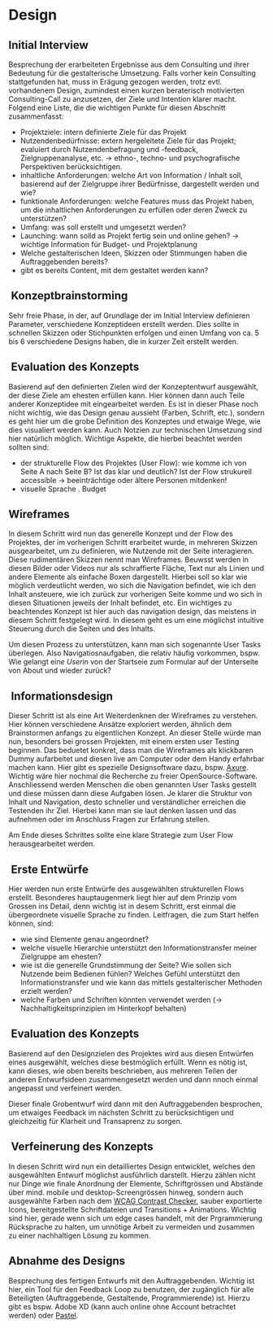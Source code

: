# Design

## Initial Interview

Besprechung der erarbeiteten Ergebnisse aus dem Consulting und ihrer Bedeutung für die gestalterische Umsetzung. Falls vorher kein Consulting stattgefunden hat, muss in Erägung gezogen werden, trotz evtl. vorhandenem Design, zumindest einen kurzen beraterisch motivierten Consulting-Call zu anzusetzen, der Ziele und Intention klarer macht. Folgend eine Liste, die die wichtigen Punkte für diesen Abschnitt zusammenfasst:

- Projektziele: intern definierte Ziele für das Projekt
- Nutzendenbedürfnisse: extern hergeleitete Ziele für das Projekt; evaluiert durch Nutzendenbefragung und -feedback, Zielgruppenanalyse, etc. -> ethno-, techno- und psychografische Perspektiven berücksichtigen.
- inhaltliche Anforderungen: welche Art von Information / Inhalt soll, basierend auf der Zielgruppe ihrer Bedürfnisse, dargestellt werden und wie?
- funktionale Anforderungen: welche Features muss das Projekt haben, um die inhaltlichen Anforderungen zu erfüllen oder deren Zweck zu unterstützen?
- Umfang: was soll erstellt und umgesetzt werden?
- Launching: wann solld as Projekt fertig sein und online gehen? -> wichtige Information für Budget- und Projektplanung
- Welche gestalterischen Ideen, Skizzen oder Stimmungen haben die Auftraggebenden bereits?
- gibt es bereits Content, mit dem gestaltet werden kann?

##  Konzeptbrainstorming

Sehr freie Phase, in der, auf Grundlage der im Initial Interview definieren Parameter, verschiedene Konzeptideen erstellt werden. Dies sollte in schnellen Skizzen oder Stichpunkten erfolgen und einen Umfang von ca. 5 bis 6 verschiedene Designs haben, die in kurzer Zeit erstellt werden.

##  Evaluation des Konzepts

Basierend auf den definierten Zielen wird der Konzeptentwurf ausgewählt, der diese Ziele am ehesten erfüllen kann. Hier können dann auch Teile anderer Konzeptidee mit eingearbeitet werden. Es ist in dieser Phase noch nicht wichtig, wie das Design genau aussieht (Farben, Schrift, etc.), sondern es geht hier um die grobe Definition des Konzeptes und etwaige Wege, wie dies visualiert werden kann. Auch Notzien zur technischen Umsetzung sind hier natürlich möglich. Wichtige Aspekte, die hierbei beachtet werden sollten sind:

- der strukturelle Flow des Projektes (User Flow): wie komme ich von Seite A nach Seite B? Ist das klar und deutlich? Ist der Flow strukurell accessible -> beeinträchtige oder ältere Personen mitdenken!
- visuelle Sprache
. Budget

## Wireframes

In diesem Schritt wird nun das generelle Konzept und der Flow des Projektes, der im vorherigen Schritt erarbeitet wurde, in mehreren Skizzen ausgearbeitet, um zu definieren, wie Nutzende mit der Seite interagieren. Diese rudimentären Skizzen nennt man Wireframes. Beuwsst werden in diesen Bilder oder Videos nur als schraffierte Fläche, Text nur als Linien und andere Elemente als einfache Boxen dargestellt. Hierbei soll so klar wie möglich verdeutlicht werden, wo sich die Navigation befindet, wie ich den Inhalt ansteuere, wie ich zurück zur vorherigen Seite komme und wo sich in diesen Situationen jeweils der Inhalt befindet, etc. Ein wichtiges zu beachtendes Konzept ist hier auch das navigation design, das meistens in diesem Schritt festgelegt wird. In diesem geht es um eine möglichst intuitive Steuerung durch die Seiten und des Inhalts.

Um diesen Prozess zu unterstützen, kann man sich sogenannte User Tasks überlegen. Also Navigatiosnaufgaben, die relativ häufig vorkommen, bspw. Wie gelangt ein*e User*in von der Startseie zum Formular auf der Unterseite von About und wieder zurück?

##  Informationsdesign

Dieser Schritt ist als eine Art Weiterdenknen der Wireframes zu verstehen. Hier können verschiedene Ansätze exploriert werden, ähnlich dem Brainstormen anfangs zu eigentlichen Konzept. An dieser Stelle würde man nun, besonders bei grossen Projekten, mit einem ersten user Testing beginnen. Das beduetet konkret, dass man die Wireframes als klickbaren Dummy aufarbeitet und diesen live am Computer oder dem Handy erfahrbar machen kann. Hier gibt es spezielle Designsoftware dazu, bspw. [Axure](https://www.axure.com/). Wichtig wäre hier nochmal die Recherche zu freier OpenSource-Software.
Anschliessend werden Menschen die oben genannten User Tasks gestellt und diese müssen dann diese Aufgaben lösen. Je klarer die Struktur von Inhalt und Navigation, desto schneller und verständlicher erreichen die Testenden ihr Ziel. Hierbei kann man sie laut denken lassen und das aufnehmen oder im Anschluss Fragen zur Erfahrung stellen.

Am Ende dieses Schrittes sollte eine klare Strategie zum User Flow herausgearbeitet werden.

##  Erste Entwürfe

Hier werden nun erste Entwürfe des ausgewählten strukturellen Flows erstellt. Besonderes hauptaugenmerk liegt hier auf dem Prinzip vom Grossen ins Detail, denn wichtig ist in desem Schritt, erst einmal die übergeordnete visuelle Sprache zu finden. Leitfragen, die zum Start helfen können, sind:

- wie sind Elemente genau angeordnet?  
- welche visuelle Hierarchie unterstützt den Informationstransfer meiner Zielgruppe am ehesten?
- wie ist die generelle Grundstimmung der Seite? Wie sollen sich Nutzende beim Bedienen fühlen? Welches Gefühl unterstützt den Informationstransfer und wie kann das mittels gestalterischer Methoden erzielt werden?
- welche Farben und Schriften könnten verwendet werden (-> Nachhaltigkeitsprinzipien im Hinterkopf behalten)

##  Evaluation des Konzepts

Basierend auf den Designzielen des Projektes wird aus diesen Entwürfen eines ausgewählt, welches diese bestmöglich erfüllt. Wenn es nötig ist, kann dieses, wie oben bereits beschrieben, aus mehreren Teilen der anderen Entwurfsideen zusammengesetzt werden und dann nnoch einmal angepasst und verfeinert werden.

Dieser finale Grobentwurf wird dann mit den Auftraggebenden besprochen, um etwaiges Feedback im nächsten Schritt zu berücksichtigen und gleichzeitig für Klarheit und Transaprenz zu sorgen.

##  Verfeinerung des Konzepts

In diesen Schritt wird nun ein detailliertes Design entwicklet, welches den ausgewählten Entwurf möglichst ausführlich darstellt. Hierzu zählen nicht nur Dinge wie finale Anordnung der Elemente, Schriftgrössen und Abstände über mind. mobile und desktop-Screengrössen hinweg, sondern auch ausgewählte Farben nach dem [WCAG Contrast Checker](https://contrastchecker.com/), sauber exportierte Icons, bereitgestellte Schriftdateien und Transitions + Animations. Wichtig sind hier, gerade wenn sich um edge cases handelt, mit der Prgrammierung Rücksprache zu halten, um unnötige Arbeit zu vermeiden und zusammen zu einer nachhaltigen Lösung zu kommen.

## Abnahme des Designs

Besprechung des fertigen Entwurfs mit den Auftraggebenden. Wichtig ist hier, ein Tool für den Feedback Loop zu benutzen, der zugänglich für alle Beteiligten (Auftraggebende, Gestaltende, Programmierende) ist. Hierzu gibt es bspw. Adobe XD (kann auch online ohne Account betrachtet werden) oder [Pastel](https://usepastel.com/).
